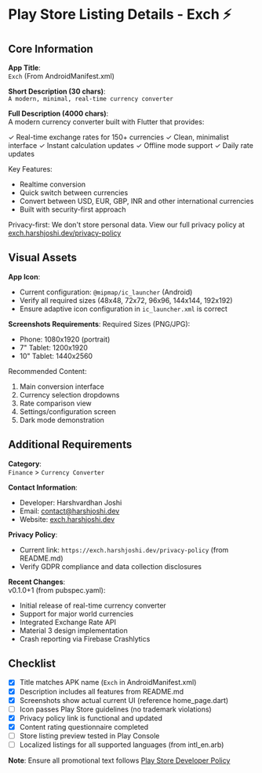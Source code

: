 # Play Store Listing Details - Exch ⚡

## Core Information
**App Title**:  
`Exch` (From AndroidManifest.xml)  

**Short Description (30 chars)**:  
`A modern, minimal, real-time currency converter`

**Full Description (4000 chars)**:  
A modern currency converter built with Flutter that provides:

✓ Real-time exchange rates for 150+ currencies
✓ Clean, minimalist interface
✓ Instant calculation updates
✓ Offline mode support
✓ Daily rate updates

Key Features:
- Realtime conversion
- Quick switch between currencies
- Convert between USD, EUR, GBP, INR and other international currencies
- Built with security-first approach

Privacy-first: We don't store personal data. View our full privacy policy at [exch.harshjoshi.dev/privacy-policy](https://exch.harshjoshi.dev/privacy-policy)


## Visual Assets
**App Icon**:  
- Current configuration: `@mipmap/ic_launcher` (Android)
- Verify all required sizes (48x48, 72x72, 96x96, 144x144, 192x192)
- Ensure adaptive icon configuration in `ic_launcher.xml` is correct

**Screenshots Requirements**:
Required Sizes (PNG/JPG):
- Phone: 1080x1920 (portrait)
- 7" Tablet: 1200x1920  
- 10" Tablet: 1440x2560

Recommended Content:
1. Main conversion interface
2. Currency selection dropdowns
3. Rate comparison view
4. Settings/configuration screen
5. Dark mode demonstration


## Additional Requirements
**Category**:  
`Finance` > `Currency Converter`

**Contact Information**:  
- Developer: Harshvardhan Joshi  
- Email: [contact@harshjoshi.dev](mailto:contact@harshjoshi.dev)  
- Website: [exch.harshjoshi.dev](https://exch.harshjoshi.dev)

**Privacy Policy**:  
- Current link: `https://exch.harshjoshi.dev/privacy-policy` (from README.md)
- Verify GDPR compliance and data collection disclosures

**Recent Changes**:  
v0.1.0+1 (from pubspec.yaml):
- Initial release of real-time currency converter
- Support for major world currencies
- Integrated Exchange Rate API
- Material 3 design implementation
- Crash reporting via Firebase Crashlytics


## Checklist
- [X] Title matches APK name (`Exch` in AndroidManifest.xml)
- [X] Description includes all features from README.md
- [X] Screenshots show actual current UI (reference home_page.dart)
- [ ] Icon passes Play Store guidelines (no trademark violations)
- [X] Privacy policy link is functional and updated
- [X] Content rating questionnaire completed
- [ ] Store listing preview tested in Play Console
- [ ] Localized listings for all supported languages (from intl_en.arb)

**Note**: Ensure all promotional text follows 
[Play Store Developer Policy](https://play.google.com/about/developer-content-policy/)
